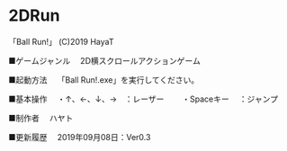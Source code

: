# 2DRun

「Ball Run!」
(C)2019 HayaT

■ゲームジャンル　
2D横スクロールアクションゲーム

■起動方法　
「Ball Run!.exe」を実行してください。

■基本操作　
・↑、←、↓、→　：レーザー　　
・Spaceキー　 ：ジャンプ

■制作者　
ハヤト

■更新履歴　
2019年09月08日：Ver0.3
